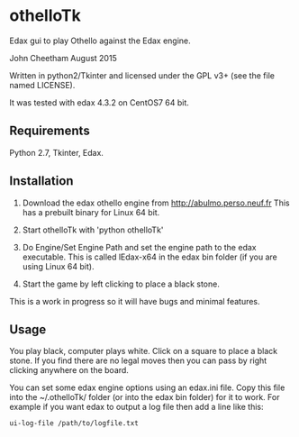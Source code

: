 # othelloTk
Edax gui to play Othello against the Edax engine.

John Cheetham August 2015

Written in python2/Tkinter and licensed under the GPL v3+
(see the file named LICENSE).

It was tested with edax 4.3.2 on CentOS7 64 bit.

Requirements
------------
Python 2.7, Tkinter, Edax.

Installation
------------
 1. Download the edax othello engine from http://abulmo.perso.neuf.fr
    This has a prebuilt binary for Linux 64 bit.

 2. Start othelloTk with 'python othelloTk'

 3. Do Engine/Set Engine Path and set the engine path to the edax
    executable.
    This is called lEdax-x64 in the edax bin folder (if you are using
    Linux 64 bit).

 4. Start the game by left clicking to place a black stone.

This is a work in progress so it will have bugs and minimal features.

Usage
-----
You play black, computer plays white.
Click on a square to place a black stone.
If you find there are no legal moves then you can pass by right
clicking anywhere on the board.

You can set some edax engine options using an edax.ini file.
Copy this file into the ~/.othelloTk/ folder (or into the edax bin folder)
for it to work. For example if you want edax to output a log file then
add a line like this:

    ui-log-file /path/to/logfile.txt




